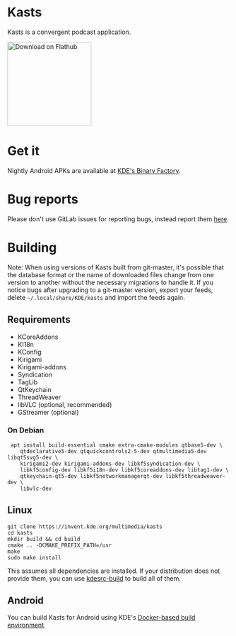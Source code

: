 # Kasts

Kasts is a convergent podcast application.

<a href='https://flathub.org/apps/details/org.kde.kasts'><img width='190px' alt='Download on Flathub' src='https://flathub.org/assets/badges/flathub-badge-i-en.png'/></a>

# Get it

Nightly Android APKs are available at [KDE's Binary Factory](https://binary-factory.kde.org/view/Android/job/Kasts_Nightly_android-arm64/).

# Bug reports

Please don't use GitLab issues for reporting bugs, instead report them [here](https://bugs.kde.org/enter_bug.cgi?format=guided&product=kasts).

# Building

Note: When using versions of Kasts built from git-master, it's possible that the database format or the name of downloaded files change from one version to another without the necessary migrations to handle it. If you notice bugs after upgrading to a git-master version, export your feeds, delete `~/.local/share/KDE/kasts` and import the feeds again.

## Requirements
 - KCoreAddons
 - KI18n
 - KConfig
 - Kirigami
 - Kirigami-addons
 - Syndication
 - TagLib
 - QtKeychain
 - ThreadWeaver
 - libVLC (optional, recommended)
 - GStreamer (optional)

### On Debian

```
 apt install build-essential cmake extra-cmake-modules qtbase5-dev \
    qtdeclarative5-dev qtquickcontrols2-5-dev qtmultimedia5-dev libqt5svg5-dev \
    kirigami2-dev kirigami-addons-dev libkf5syndication-dev \
    libkf5config-dev libkf5i18n-dev libkf5coreaddons-dev libtag1-dev \
    qtkeychain-qt5-dev libkf5networkmanagerqt-dev libkf5threadweaver-dev \
    libvlc-dev
```

## Linux

```
git clone https://invent.kde.org/multimedia/kasts
cd kasts
mkdir build && cd build
cmake .. -DCMAKE_PREFIX_PATH=/usr
make
sudo make install
```

This assumes all dependencies are installed. If your distribution does not provide
them, you can use [kdesrc-build](https://kdesrc-build.kde.org/) to build all of them.

## Android

You can build Kasts for Android using KDE's [Docker-based build environment](https://community.kde.org/Android/Environment_via_Container).

